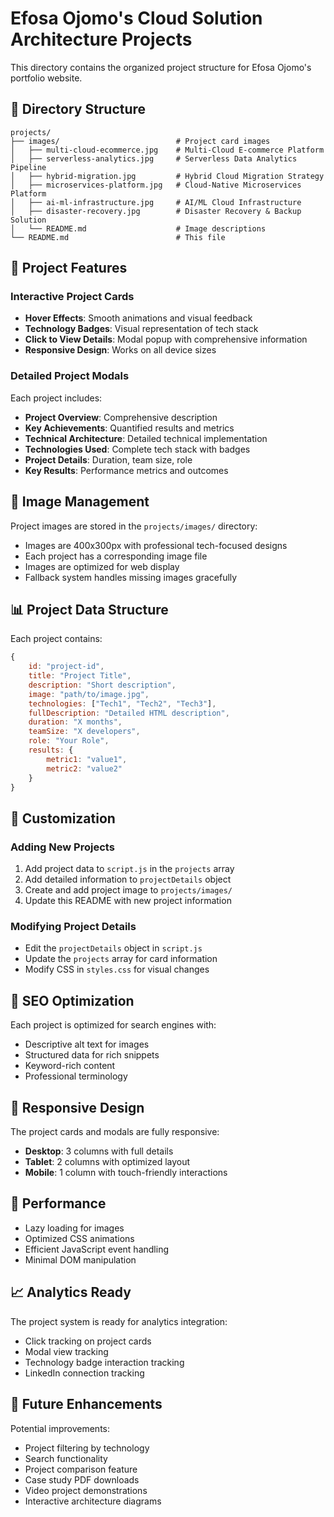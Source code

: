 # Efosa Ojomo's Cloud Solution Architecture Projects

This directory contains the organized project structure for Efosa Ojomo's portfolio website.

## 📁 Directory Structure

```
projects/
├── images/                          # Project card images
│   ├── multi-cloud-ecommerce.jpg    # Multi-Cloud E-commerce Platform
│   ├── serverless-analytics.jpg     # Serverless Data Analytics Pipeline
│   ├── hybrid-migration.jpg         # Hybrid Cloud Migration Strategy
│   ├── microservices-platform.jpg   # Cloud-Native Microservices Platform
│   ├── ai-ml-infrastructure.jpg     # AI/ML Cloud Infrastructure
│   ├── disaster-recovery.jpg        # Disaster Recovery & Backup Solution
│   └── README.md                    # Image descriptions
└── README.md                        # This file
```

## 🚀 Project Features

### Interactive Project Cards
- **Hover Effects**: Smooth animations and visual feedback
- **Technology Badges**: Visual representation of tech stack
- **Click to View Details**: Modal popup with comprehensive information
- **Responsive Design**: Works on all device sizes

### Detailed Project Modals
Each project includes:
- **Project Overview**: Comprehensive description
- **Key Achievements**: Quantified results and metrics
- **Technical Architecture**: Detailed technical implementation
- **Technologies Used**: Complete tech stack with badges
- **Project Details**: Duration, team size, role
- **Key Results**: Performance metrics and outcomes

## 🎨 Image Management

Project images are stored in the `projects/images/` directory:
- Images are 400x300px with professional tech-focused designs
- Each project has a corresponding image file
- Images are optimized for web display
- Fallback system handles missing images gracefully

## 📊 Project Data Structure

Each project contains:
```javascript
{
    id: "project-id",
    title: "Project Title",
    description: "Short description",
    image: "path/to/image.jpg",
    technologies: ["Tech1", "Tech2", "Tech3"],
    fullDescription: "Detailed HTML description",
    duration: "X months",
    teamSize: "X developers",
    role: "Your Role",
    results: {
        metric1: "value1",
        metric2: "value2"
    }
}
```

## 🔧 Customization

### Adding New Projects
1. Add project data to `script.js` in the `projects` array
2. Add detailed information to `projectDetails` object
3. Create and add project image to `projects/images/`
4. Update this README with new project information

### Modifying Project Details
- Edit the `projectDetails` object in `script.js`
- Update the `projects` array for card information
- Modify CSS in `styles.css` for visual changes

## 🎯 SEO Optimization

Each project is optimized for search engines with:
- Descriptive alt text for images
- Structured data for rich snippets
- Keyword-rich content
- Professional terminology

## 📱 Responsive Design

The project cards and modals are fully responsive:
- **Desktop**: 3 columns with full details
- **Tablet**: 2 columns with optimized layout
- **Mobile**: 1 column with touch-friendly interactions

## 🚀 Performance

- Lazy loading for images
- Optimized CSS animations
- Efficient JavaScript event handling
- Minimal DOM manipulation

## 📈 Analytics Ready

The project system is ready for analytics integration:
- Click tracking on project cards
- Modal view tracking
- Technology badge interaction tracking
- LinkedIn connection tracking

## 🔄 Future Enhancements

Potential improvements:
- Project filtering by technology
- Search functionality
- Project comparison feature
- Case study PDF downloads
- Video project demonstrations
- Interactive architecture diagrams
